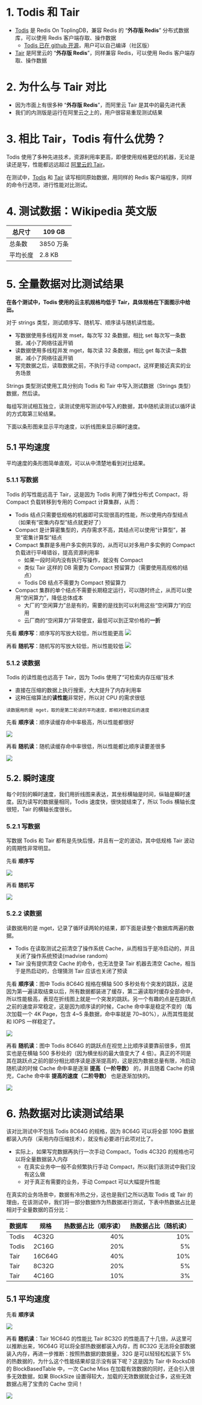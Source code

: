 
# 1. Todis 和 Tair
* [Todis](https://topling.cn/products/) 是 Redis On ToplingDB，兼容 Redis 的 “**外存版 Redis**” 分布式数据库，可以使用 Redis 客户端存取、操作数据
  * [Todis 已在 github 开源](https://github.com/topling/todis)，用户可以自己编译（社区版）
* [Tair](https://www.alibabacloud.com/help/zh/doc-detail/145957.htm) 是阿里云的 “**外存版 Redis**”，同样兼容 Redis，可以使用 Redis 客户端存取、操作数据

# 2. 为什么与 Tair 对比
* 因为市面上有很多种 “**外存版 Redis**”，而阿里云 Tair 是其中的最先进代表
* 我们的内测版是运行在阿里云之上的，用户很容易重现测试结果

# 3. 相比 Tair，Todis 有什么优势？
Todis 使用了多种先进技术，资源利用率更高，即便使用规格更低的机器，无论是读还是写，性能都远远超过 [阿里云的 Tair](https://www.alibabacloud.com/help/zh/doc-detail/145957.htm)。

在测试中，[Todis](https://topling.cn/products) 和 [Tair](https://www.alibabacloud.com/help/zh/doc-detail/145957.htm) 读写相同原始数据，用同样的 Redis 客户端程序，同样的命令行选项，进行性能对比测试。

# 4. 测试数据：Wikipedia 英文版
总尺寸	| 109 GB
--------|--------
总条数	| 3850 万条
平均长度|	2.8 KB

# 5. 全量数据对比测试结果
**在各个测试中，Todis 使用的云主机规格均低于 Tair，具体规格在下面图示中给出。**

对于 strings 类型，测试顺序写、随机写、顺序读与随机读性能。
* 写数据使用多线程并发 mset，每次写 32 条数据，相比 set 每次写一条数据，减小了网络往返开销
* 读数据使用多线程并发 mget，每次读 32 条数据，相比 get 每次读一条数据，减小了网络往返开销
* 写完数据之后，读取数据之前，不执行手动 compact，这样更接近真实的业务场景

Strings 类型测试使用工具分别向 Todis 和 Tair 中写入测试数据（Strings 类型）数据，然后读。

每组写测试相互独立，读测试使用写测试中写入的数据，其中随机读测试以循环读的方式取第三轮结果。

下面以条形图来显示平均速度，以折线图来显示瞬时速度。

## 5.1 平均速度
平均速度的条形图简单直观，可以从中清楚地看到对比结果。
### 5.1.1 **写数据**
Todis 的写性能远高于 Tair，这是因为 Todis 利用了弹性分布式 Compact，将 Compact 负载转移到专用的 Compact 计算集群，从而：
* Todis 结点只需要低规格的机器即可实现很高的性能，所以使用内存型结点（如果有“密集内存型”结点就更好了）
* Compact 是计算密集型的，内存需求不高，其结点可以使用“计算型”，甚至“密集计算型”结点
* Compact 集群是多用户多实例共享的，从而可以对多用户多实例的 Compact 负载进行平峰错谷，提高资源利用率
  * 如果一段时间内没有执行写操作，就没有 Compact
  * 类似 Tair 这样的 DB 需要为 Compact 预留算力（需要使用高规格的结点）
  * Todis DB 结点不需要为 Compact 预留算力
* Compact 集群的单个结点不需要长期稳定运行，可以随时终止，从而可以使用“空闲算力”，降低总体成本
  * 大厂的“空闲算力”总是有的，需要的是找到可以利用这些“空闲算力”的应用
  * 云厂商的“空闲算力”非常便宜，最低可以到正常价格的**一折**

先看 **顺序写**：顺序写的写放大较低，所以性能更高
![](/images/Todis-he-TairDB-读写-strings-性能对比/strings_seq_write_avg_speed_bar.png)

再看 **随机写**：随机写的写放大较低，所以性能较低
![](/images/Todis-he-TairDB-读写-strings-性能对比/strings_rand_write_avg_speed_bar.png)

### 5.1.2 **读数据**
Todis 的读性能也远高于 Tair，因为 Todis 使用了“可检索内存压缩”技术
* 直接在压缩的数据上执行搜索，大大提升了内存利用率
* 这种压缩算法的**读性能**非常好，所以对 CPU 的需求很低

`读数据用的是 mget，取的是第二轮读的平均速度，即相对稳定后的速度`

先看 **顺序读**：顺序读缓存命中率极高，所以性能都很好

![](/images/Todis-he-TairDB-读写-strings-性能对比/strings_seq_read_avg_speed_bar.png)

再看 **随机读**：随机读缓存命中率很低，所以性能都比顺序读要差很多

![](/images/Todis-he-TairDB-读写-strings-性能对比/strings_rand_read_avg_speed_bar.png)

## 5.2. 瞬时速度
每个时刻的瞬时速度，我们用折线图来表达，其坐标横轴是时间，纵轴是瞬时速度。因为读写的数据量相同，Todis 速度快，很快就结束了，所以 Todis 横轴长度很短，Tair 的横轴长度很长。
### 5.2.1 写数据
写数据 Todis 和 Tair 都有是先快后慢，并且有一定的波动，其中低规格 Tair 波动的周期性非常明显。

先看 **顺序写**

![](/images/Todis-he-TairDB-读写-strings-性能对比/strings_seq_write_time_speed.png)

再看 **随机写**

![](/images/Todis-he-TairDB-读写-strings-性能对比/strings_rand_write_time_speed.png)

### 5.2.2 **读数据**

读数据用的是 mget，记录了循环读两轮的结果，即下面是读整个数据库两遍的数据。

* Todis 在读取测试之前清空了操作系统 Cache，从而相当于是冷启动的，并且关闭了操作系统预读(madvise random)
* Tair 没有提供清空 Cache 的命令，也无法登录 Tair 机器去清空 Cache，相当于是热启动的，合理猜测 Tair 应该也关闭了预读

先看 **顺序读**：图中 Todis 8C64G 规格在横轴 500 多秒处有个突发的跳跃，这是因为第一遍读取结束以后，所有数据都装进了缓存，第二遍读取时缓存全部命中，所以性能极高，表现在折线图上就是一个突发的跳跃。另一个有趣的点是在跳跃点之前的速度非常稳定，这是因为顺序读的时候，Cache 命中率是稳定不变的（每次加载一个 4K Page，包含 4\~5 条数据，命中率就是 70\~80%），从而其性能就和 IOPS 一样稳定了。

![](/images/Todis-he-TairDB-读写-strings-性能对比/strings_seq_read_time_speed.png)

再看 **随机读**：图中 Todis 8C64G 的跳跃点在视觉上比顺序读要靠前很多，但其实也是在横轴 500 多秒处的（因为横坐标的最大值变大了 4 倍）。真正的不同是其在跳跃点之前的部分相比顺序读是逐渐提高的，这是因为数据总量有限，冷启动随机读的时候 Cache 命中率是逐渐 **提高（一阶导数）** 的，并且随着 Cache 的填充，Cache 命中率 **提高的速度（二阶导数）** 也是逐渐加快的。


![](/images/Todis-he-TairDB-读写-strings-性能对比/strings_rand_read_time_speed.png)

# 6. 热数据对比读测试结果

该对比测试中不包括 Todis 8C64G 的规格，因为 8C64G 可以将全部 109G 数据都装入内存（采用内存压缩技术），就没有必要进行此项对比了。
* 实际上，如果写完数据再执行一次手动 Compact，Todis 4C32G 的规格也可以将全量数据装入内存
  * 在真实业务中一般不会频繁执行手动 Compact，所以我们该测试中我们没有这么做
  * 对于真正有需要的业务，手动 Compact 可以大幅提升性能

在真实的业务场景中，数据有冷热之分，这也是我们之所以选取 Todis 或 Tair 的理由，在该测试中，我们将一部分数据作为热数据进行测试，下表中热数据占比是相对于全量数据的百分比：

| 数据库  | 规格   | 热数据占比（顺序读） | 热数据占比（随机读） |
| ------ | ------ | ------------------:| ----:|
| Todis  | 4C32G  | 40%                | 10%  |
| Todis  | 2C16G  | 20%                |  5%  |
| Tair | 16C64G | 40%                | 10%  |
| Tair | 8C32G  | 20%                |  5%  |
| Tair | 4C16G  | 10%                |  3%  |

## 5.1 平均速度

先看 **顺序读**

![](/images/Todis-he-TairDB-读写-strings-性能对比/strings_seq_read_avg_speed_percent_bar.png)

再看 **随机读**：Tair 16C64G 的性能比 Tair 8C32G 的性能高了十几倍，从这里可以推断出来，16C64G 可以将全部热数据都装入内存，而 8C32G 无法将全部数据装入内存，再进一步推断：按照热数据的数据量，32G 是可以轻轻松松装下 5% 的热数据的，为什么这个性能结果却显示没有装下呢？这是因为 Tair 中 RocksDB 的 BlockBasedTable 中，一次 Cache Miss 在加载有效数据的同时，还会引入很多无效数据，如果 BlockSize 设置得较大，加载的无效数据就会过多，这些无效数据占用了宝贵的 Cache 空间！

![](/images/Todis-he-TairDB-读写-strings-性能对比/strings_rand_read_avg_speed_percent_bar.png)

